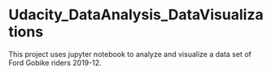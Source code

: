 # Udacity_DataAnalysis_DataVisualizations
This project uses jupyter notebook to analyze and visualize a data set of Ford Gobike riders 2019-12. 
